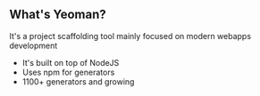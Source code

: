 ## What's Yeoman?

It's a project scaffolding tool mainly focused on modern webapps development

* It's built on top of NodeJS
* Uses npm for generators
* 1100+ generators and growing
